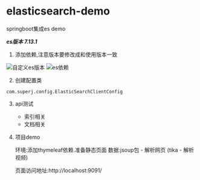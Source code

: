 # elasticsearch-demo
springboot集成es demo

***es版本 7.13.1***

1. 添加依赖,注意版本要修改成和使用版本一致

![自定义es版本](https://gitee.com/superjishere/images/raw/master/img/20210614141635.png)
![es依赖](https://gitee.com/superjishere/images/raw/master/img/20210614150535.png)

2. 创建配置类 

`com.superj.config.ElasticSearchClientConfig`

3. api测试
    
    - 索引相关
    - 文档相关
    
4. 项目demo

    环境:添加thymeleaf依赖.准备静态页面
    数据:jsoup包 - 解析网页 (tika - 解析视频)
    
    页面访问地址:http://localhost:9091/